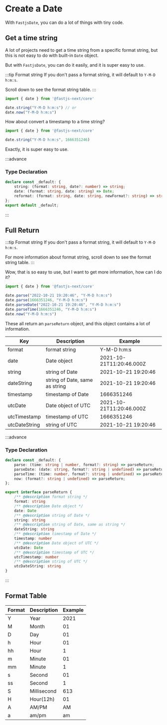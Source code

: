 # Create a Date

With `FastjsDate`, you can do a lot of things with tiny code.

## Get a time string

A lot of projects need to get a time string from a specific format string, but this is not easy to do with built-in `Date` object.

But with `FastjsDate`, you can do it easily, and it is super easy to use.

:::tip Format string
If you don't pass a format string, it will default to `Y-M-D h:m:s`.

Scroll down to see the format string table.
:::

```typescript
import { date } from '@fastjs-next/core'

date.string("Y-M-D h:m:s") // or
date.now("Y-M-D h:m:s")
```

How about convert a timestamp to a time string?

```typescript
import { date } from '@fastjs-next/core'

date.string("Y-M-D h:m:s", 1666351246)
```

Exactly, it is super easy to use.

:::advance
### Type Declaration

```typescript
declare const _default: {
    string: (format: string, date?: number) => string;
    date: (format: string, date: string) => Date;
    reformat: (format: string, date: string, newFormat?: string) => string;
};
export default _default;
```
:::

## Full Return

:::tip Format string
If you don't pass a format string, it will default to `Y-M-D h:m:s`.

For more information about format string, scroll down to see the format string table.
:::

Wow, that is so easy to use, but I want to get more information, how can I do it?

```typescript
import { date } from '@fastjs-next/core'

date.parse("2022-10-21 19:20:46", "Y-M-D h:m:s")
date.parse(1666351246, "Y-M-D h:m:s")
date.parseDate("2022-10-21 19:20:46", "Y-M-D h:m:s")
date.parseTime(1666351246, "Y-M-D h:m:s")
date.now("Y-M-D h:m:s")
```

These all return an `parseReturn` object, and this object contains a lot of information.

| Key           | Description                    | Example                  |
|---------------|--------------------------------|--------------------------|
| format        | format string                  | Y-M-D h\:m:s             |
| date          | Date object                    | 2021-10-21T11:20:46.000Z |
| string        | string of Date                 | 2021-10-21 19:20:46      |
| dateString    | string of Date, same as string | 2021-10-21 19:20:46      |
| timestamp     | timestamp of Date              | 1666351246               |
| utcDate       | Date object of UTC             | 2021-10-21T11:20:46.000Z |
| utcTimestamp  | timestamp of UTC               | 1666351246               |
| utcDateString | string of UTC                  | 2021-10-21 19:20:46      |

:::advance
### Type Declaration

```typescript
declare const _default: {
    parse: (time: string | number, format?: string) => parseReturn;
    parseDate: (date: string, format?: string | undefined) => parseReturn;
    parseTime: (time: number, format?: string | undefined) => parseReturn;
    now: (format?: string | undefined) => parseReturn;
};
```

```typescript
export interface parseReturn {
    /** @description format string */
    format: string
    /** @description Date object */
    date: Date
    /** @description string of Date */
    string: string
    /** @description string of Date, same as string */
    dateString: string
    /** @description timestamp of Date */
    timestamp: number
    /** @description Date object of UTC */
    utcDate: Date
    /** @description timestamp of UTC */
    utcTimestamp: number
    /** @description string of UTC */
    utcDateString: string
}
```
:::

## Format Table

| Format | Description | Example  |
|--------|-------------|----------|
| Y      | Year        | 2021     |
| M      | Month       | 01       |
| D      | Day         | 01       |
| h      | Hour        | 01       |
| hh     | Hour        | 1        |
| m      | Minute      | 01       |
| mm     | Minute      | 1        |
| s      | Second      | 01       |
| ss     | Second      | 1        |
| S      | Millisecond | 613      |
| H      | Hour(12h)   | 01       |
| A      | AM/PM       | AM       |
| a      | am/pm       | am       |